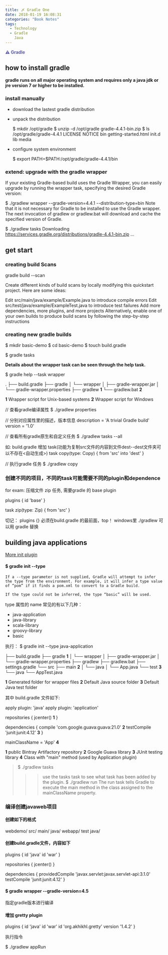 ```yaml
---
title: 〆 Gradle One
date: 2018-01-19 16:08:31
categories: "Book Notes"
tags:
  - Technology
  - Gradle
    Java
---
```


**<font color="#5A5AAD">⚠  Gradle   </font>**

## how to install gradle

**gradle runs on all major operating system and requires only a java jdk or jre version 7 or higher to be installed.**

<!--more-->

### install manually

* download the lastest gradle distribution
* unpack the distribution

    $ mkdir /opt/gradle
    $ unzip -d /opt/gradle gradle-4.4.1-bin.zip
    $ ls /opt/gradle/gradle-4.4.1
    LICENSE  NOTICE  bin  getting-started.html  init.d  lib  media

* configure system environment

    $ export PATH=$PATH:/opt/gradle/gradle-4.4.1/bin

### extend: upgrade with the gradle wrapper

If your existing Gradle-based build uses the Gradle Wrapper, you can easily upgrade by running the wrapper task, specifying the desired Gradle version:

$ ./gradlew wrapper --gradle-version=4.4.1 --distribution-type=bin
Note that it is not necessary for Gradle to be installed to use the Gradle wrapper. The next invocation of gradlew or gradlew.bat will download and cache the specified version of Gradle.

$ ./gradlew tasks
Downloading https://services.gradle.org/distributions/gradle-4.4.1-bin.zip
...

## get start

### creating build Scans

gradle build --scan

Create different kinds of build scans by locally modifying this quickstart project. Here are some ideas:

Edit src/main/java/example/Example.java to introduce compile errors
Edit src/test/java/example/ExampleTest.java to introduce test failures
Add more dependencies, more plugins, and more projects
Alternatively, enable one of your own builds to produce build scans by following the step-by-step instructions

### creating new gradle builds

$ mkdir basic-demo
$ cd basic-demo
$ touch build.gradle

$ gradle tasks

**Details about the wrapper task can be seen through the help task.**

$ gradle help --task wrapper

.
├── build.gradle
├── gradle
│   └── wrapper
│       ├── gradle-wrapper.jar
│       └── gradle-wrapper.properties
├── gradlew    **1**
└── gradlew.bat    **2**

**1** Wrapper script for Unix-based systems
**2** Wrapper script for Windows

// 查看gradle编译属性
$ ./gradlew properties

// 分别对应属性里的描述，版本信息
description = 'A trivial Gradle build'
version = '1.0'

// 查看所有gradle原生和自定义任务
$ ./gradlew tasks --all

如: build.gradle 增加 task(功能为复制src文件的内容到文件dest--dest文件夹可以不存在<自动生成>)
task copy(type: Copy) {
    from 'src'
    into 'dest'
}

// 执行gradle 任务
$ ./gradlew copy

### 创建不同的项目，不同的task可能需要不同的plugin和dependence

for exam: 压缩文件 zip 任务, 需要gradle 的 base plugin

plugins {
    id 'base'
}

task zip(type: Zip) {
    from 'src'
}

切记： plugins {} 必须在build.gradle 的最前面，top！ windows里 ./gradlew 可以用 gradle 替换

## building java applications

[More init plugin](https://docs.gradle.org/current/userguide/build_init_plugin.html?_ga=2.176129574.526839806.1516845457-121663520.1516845457)

#### $ gradle init --type <name>

    If a --type parameter is not supplied, Gradle will attempt to infer the type from the environment. For example, it will infer a type value of “pom” if it finds a pom.xml to convert to a Gradle build.

    If the type could not be inferred, the type “basic” will be used.

type 属性的 name 常见的有以下几种：

* java-application
* java-library
* scala-library
* groovy-library
* basic

执行：
$ gradle init --type java-application

├── build.gradle
├── gradle    **1**
│   └── wrapper
│       ├── gradle-wrapper.jar
│       └── gradle-wrapper.properties
├── gradlew
├── gradlew.bat
├── settings.gradle
└── src
    ├── main      **2**
    │   └── java
    │       └── App.java
    └── test      **3**
        └── java
            └── AppTest.java

**1** Generated folder for wrapper files
**2** Default Java source folder
**3** Default Java test folder

其中 build.gradle 文件如下:

apply plugin: 'java'
apply plugin: 'application'

repositories {
    jcenter()  **1**
}

dependencies {
    compile 'com.google.guava:guava:21.0'  **2**
    testCompile 'junit:junit:4.12'         **3**
}

mainClassName = 'App'  **4**

**1** public Bintray Artifactory repository
**2** Google Guava library
**3** JUnit testing library
**4** Class with "main" method (used by Application plugin)


> $ ./gradlew tasks
> >> use the tasks task to see what task has been added by the plugin.
> $ ./gradlew run
> >> The run task tells Gradle to execute the main method in the class assigned to the mainClassName property.

### 编译创建javaweb项目

#### 创建如下的格式
webdemo/
    src/
        main/
            java/
            webapp/
        test
            java/

#### 创建build.gradle文件，内容如下

plugins {
    id 'java'
    id 'war'
}

repositories {
    jcenter()
}

dependencies {
    providedCompile 'javax.servlet:javax.servlet-api:3.1.0'
    testCompile 'junit:junit:4.12'
}

#### $ gradle wrapper --gradle-version=4.5
指定gradle版本进行编译

#### 增加 gretty plugin

plugins {
    id 'java'
    id 'war'
    id 'org.akhikhl.gretty' version '1.4.2'
}

执行指令

$ ./gradlew appRun
